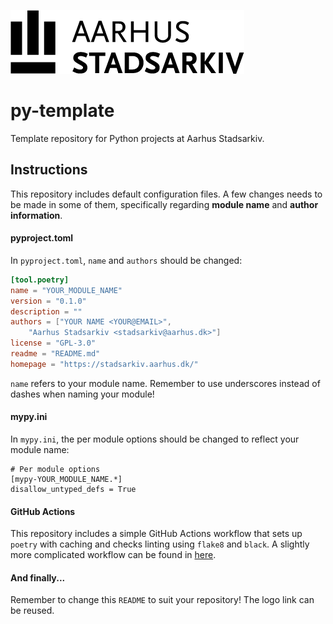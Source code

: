 [![Aarhus Stadsarkiv](https://raw.githubusercontent.com/aarhusstadsarkiv/py-template/master/img/logo.png)](https://stadsarkiv.aarhus.dk/)
# py-template
Template repository for Python projects at Aarhus Stadsarkiv.

## Instructions
This repository includes default configuration files. A few changes needs to be made in some of them, specifically regarding **module name** and **author information**.

#### pyproject.toml
In `pyproject.toml`, `name` and `authors` should be changed:
```toml
[tool.poetry]
name = "YOUR_MODULE_NAME"
version = "0.1.0"
description = ""
authors = ["YOUR NAME <YOUR@EMAIL>", 
    "Aarhus Stadsarkiv <stadsarkiv@aarhus.dk>"]
license = "GPL-3.0"
readme = "README.md"
homepage = "https://stadsarkiv.aarhus.dk/"
```
`name` refers to your module name. Remember to use underscores instead of dashes when naming your module!

#### mypy.ini
In `mypy.ini`, the per module options should be changed to reflect your module name:
```
# Per module options
[mypy-YOUR_MODULE_NAME.*]
disallow_untyped_defs = True

```

#### GitHub Actions
This repository includes a simple GitHub Actions workflow that sets up `poetry` with caching and checks linting using `flake8` and `black`. A slightly more complicated workflow can be found in [here](https://github.com/aarhusstadsarkiv/convertool/blob/master/.github/workflows/tests.yml).

#### And finally...
Remember to change this `README` to suit your repository! The logo link can be reused.